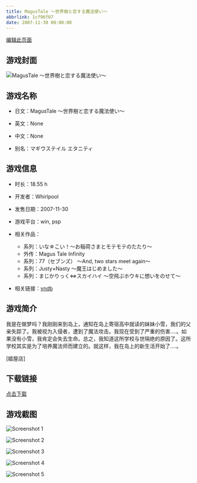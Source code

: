 ```yaml
---
title: MagusTale ～世界樹と恋する魔法使い～
abbrlink: 1cf96f07
date: 2007-11-30 00:00:00
---
```

[编辑此页面](https://github.com/ACG-3/ADV3-source/blob/main/source/_posts/MagusTale%20%EF%BD%9E%E4%B8%96%E7%95%8C%E6%A8%B9%E3%81%A8%E6%81%8B%E3%81%99%E3%82%8B%E9%AD%94%E6%B3%95%E4%BD%BF%E3%81%84%EF%BD%9E.md)

## 游戏封面

![MagusTale ～世界樹と恋する魔法使い～](https://pan.timero.xyz/d/onedrive/img_lib_001/MagusTale%20%EF%BD%9E%E4%B8%96%E7%95%8C%E6%A8%B9%E3%81%A8%E6%81%8B%E3%81%99%E3%82%8B%E9%AD%94%E6%B3%95%E4%BD%BF%E3%81%84%EF%BD%9E_cover.avif)


## 游戏名称

- 日文：MagusTale ～世界樹と恋する魔法使い～
- 英文：None
- 中文：None

- 别名：マギウステイル エタニティ


## 游戏信息

- 时长：18.55 h
- 开发者：Whirlpool
- 发售日期：2007-11-30
- 游戏平台：win, psp
- 相关作品：
   - 系列：いな☆こい！～お稲荷さまとモテモテのたたり～
   - 外传：Magus Tale Infinity
   - 系列：77（セブンズ） ～And, two stars meet again～
   - 系列：Justy×Nasty ～魔王はじめました～
   - 系列：まじかりっく⇔スカイハイ ～空飛ぶホウキに想いをのせて～

- 相关链接：[vndb](https://vndb.org/v689)


## 游戏简介

我是在做梦吗？我刚刚来到岛上，通知在岛上寄宿高中就读的妹妹小雪，我们的父亲失踪了。我被视为入侵者，遭到了魔法攻击。我现在受到了严重的伤害....。如果没有小雪，我肯定会失去生命。总之，我知道这所学校与世隔绝的原因了。这所学校其实是为了培养魔法师而建立的。就这样，我在岛上的新生活开始了....。

[姬屋店]


## 下载链接

[点击下载](https://pan.timero.xyz/onedrive/adv_lib_001/MagusTale%20%EF%BD%9E%E4%B8%96%E7%95%8C%E6%A8%B9%E3%81%A8%E6%81%8B%E3%81%99%E3%82%8B%E9%AD%94%E6%B3%95%E4%BD%BF%E3%81%84%EF%BD%9E)


## 游戏截图


![Screenshot 1](https://pan.timero.xyz/d/onedrive/img_lib_001/MagusTale%20%EF%BD%9E%E4%B8%96%E7%95%8C%E6%A8%B9%E3%81%A8%E6%81%8B%E3%81%99%E3%82%8B%E9%AD%94%E6%B3%95%E4%BD%BF%E3%81%84%EF%BD%9E_Screenshot_1.avif)

![Screenshot 2](https://pan.timero.xyz/d/onedrive/img_lib_001/MagusTale%20%EF%BD%9E%E4%B8%96%E7%95%8C%E6%A8%B9%E3%81%A8%E6%81%8B%E3%81%99%E3%82%8B%E9%AD%94%E6%B3%95%E4%BD%BF%E3%81%84%EF%BD%9E_Screenshot_2.avif)

![Screenshot 3](https://pan.timero.xyz/d/onedrive/img_lib_001/MagusTale%20%EF%BD%9E%E4%B8%96%E7%95%8C%E6%A8%B9%E3%81%A8%E6%81%8B%E3%81%99%E3%82%8B%E9%AD%94%E6%B3%95%E4%BD%BF%E3%81%84%EF%BD%9E_Screenshot_3.avif)

![Screenshot 4](https://pan.timero.xyz/d/onedrive/img_lib_001/MagusTale%20%EF%BD%9E%E4%B8%96%E7%95%8C%E6%A8%B9%E3%81%A8%E6%81%8B%E3%81%99%E3%82%8B%E9%AD%94%E6%B3%95%E4%BD%BF%E3%81%84%EF%BD%9E_Screenshot_4.avif)

![Screenshot 5](https://pan.timero.xyz/d/onedrive/img_lib_001/MagusTale%20%EF%BD%9E%E4%B8%96%E7%95%8C%E6%A8%B9%E3%81%A8%E6%81%8B%E3%81%99%E3%82%8B%E9%AD%94%E6%B3%95%E4%BD%BF%E3%81%84%EF%BD%9E_Screenshot_5.avif)

